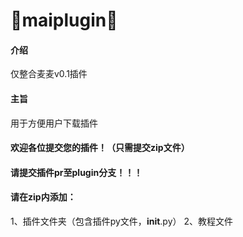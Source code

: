# :rocket:maiplugin:rocket:

#### 介绍
仅整合麦麦v0.1插件

#### 主旨
用于方便用户下载插件


#### 欢迎各位提交您的插件！（只需提交zip文件）
#### 请提交插件pr至plugin分支！！！

#### 请在zip内添加：
1、插件文件夹（包含插件py文件，__init__.py）
2、教程文件

